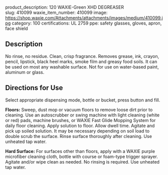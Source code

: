 product_description: 120 WAXIE-Green XHD DEGREASER  
slug: 410099
waxie_item_number: 410099
image: https://shop.waxie.com/Attachments/attachments/images/medium/410099.jpg
category: 100
certifications:  UL 2759
ppe: safety glasses, gloves, apron, face shield

## Description
No rinse, no residue. Clean, crisp fragrance. Removes grease, ink, crayon, pencil, lipstick, black heel marks, smoke film and greasy food soils. It can be used on most any washable surface. Not for use on water-based paint, aluminum or glass.

## Directions for Use
Select appropriate dispensing mode, bottle or bucket, press button and fill.

**Floors:** Sweep, dust mop or vacuum floors to remove loose dirt prior to cleaning.
Use an autoscrubber or swing machine with light cleaning (white or red) pads, machine brushes, or WAXIE Fast Glide Mopping System for daily floor cleaning. Apply solution
to floor. Allow dwell time. Agitate and pick up soiled solution. It may be necessary depending on soil load to double scrub the surface. Rinse surface thoroughly after cleaning. Use unheated tap water.

**Hard Surface:** For surfaces other than floors, apply with a WAXIE purple microfiber cleaning cloth, bottle with course or foam-type trigger sprayer. Agitate and/or wipe clean as needed. No rinsing is required. Use unheated tap water.
